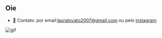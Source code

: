 ## Oie 

* 🌼 Contato: por email:lauralovato2007@gmail.com ou pelo [instagram](https://www.instagram.com/lauralovatoo/)

![gif](https://i.pinimg.com/originals/bc/77/44/bc7744e068c1e9b6bdeec714fe528796.gif)
